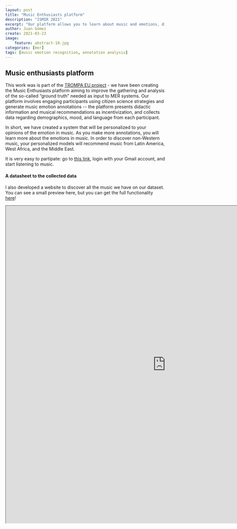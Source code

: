 ```yaml
---
layout: post
title: "Music Enthusiasts platform"
description: "ISMIR 2021"
excerpt: "Our platform allows you to learn about music and emotions, discover music from around the world, and personalize your own emotion recognition model."
author: Juan Gómez
create: 2021-03-23
image:
    feature: abstract-10.jpg
categories: [mer]
tags: [music emotion recognition, annotation analysis]
---
```


## Music enthusiasts platform

This work was is part of the [TROMPA EU project](https://trompamusic.eu/) - we have been creating the Music Enthusiasts platform aiming to improve the gathering and analysis of the so-called “ground truth” needed as input to MER systems. Our platform involves engaging participants using citizen science strategies and generate music emotion annotations -- the platform presents didactic information and musical recommendations as incentivization, and collects data regarding demographics, mood, and language from each participant. 

In short, we have created a system that will be personalized to your opinions of the emotion in music. As you make more annotations, you will learn more about the emotions in music. In order to discover non-Western music, your personalized models will recommend music from Latin America, West Africa, and the Middle East. 

It is very easy to partipate: go to [this link](https://ilde.upf.edu/trompa/), login with your Gmail account, and start listening to music.

#### A datasheet to the collected data

I also developed a website to discover all the music we have on our dataset. You can see a small preview here, but you can get the full functionality [here](https://trompa-mtg.upf.edu/vis-mtg-mer/)!

<iframe
  src="https://trompa-mtg.upf.edu/vis-mtg-mer/"
  style="width:200%; height:1000px;"
></iframe>





